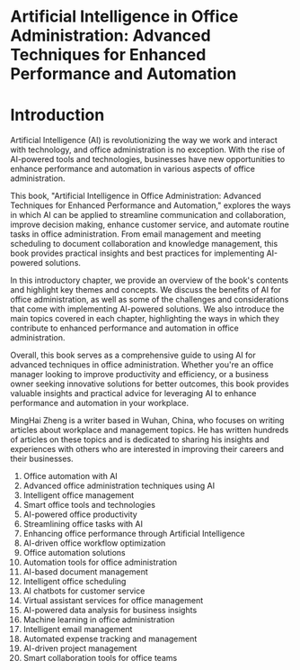 # Artificial Intelligence in Office Administration: Advanced Techniques for Enhanced Performance and Automation

# Introduction

Artificial Intelligence (AI) is revolutionizing the way we work and interact with technology, and office administration is no exception. With the rise of AI-powered tools and technologies, businesses have new opportunities to enhance performance and automation in various aspects of office administration.

This book, "Artificial Intelligence in Office Administration: Advanced Techniques for Enhanced Performance and Automation," explores the ways in which AI can be applied to streamline communication and collaboration, improve decision making, enhance customer service, and automate routine tasks in office administration. From email management and meeting scheduling to document collaboration and knowledge management, this book provides practical insights and best practices for implementing AI-powered solutions.

In this introductory chapter, we provide an overview of the book's contents and highlight key themes and concepts. We discuss the benefits of AI for office administration, as well as some of the challenges and considerations that come with implementing AI-powered solutions. We also introduce the main topics covered in each chapter, highlighting the ways in which they contribute to enhanced performance and automation in office administration.

Overall, this book serves as a comprehensive guide to using AI for advanced techniques in office administration. Whether you're an office manager looking to improve productivity and efficiency, or a business owner seeking innovative solutions for better outcomes, this book provides valuable insights and practical advice for leveraging AI to enhance performance and automation in your workplace.

MingHai Zheng is a writer based in Wuhan, China, who focuses on writing articles about workplace and management topics. He has written hundreds of articles on these topics and is dedicated to sharing his insights and experiences with others who are interested in improving their careers and their businesses.



1. Office automation with AI
2. Advanced office administration techniques using AI
3. Intelligent office management
4. Smart office tools and technologies
5. AI-powered office productivity
6. Streamlining office tasks with AI
7. Enhancing office performance through Artificial Intelligence
8. AI-driven office workflow optimization
9. Office automation solutions
10. Automation tools for office administration
11. AI-based document management
12. Intelligent office scheduling
13. AI chatbots for customer service
14. Virtual assistant services for office management
15. AI-powered data analysis for business insights
16. Machine learning in office administration
17. Intelligent email management
18. Automated expense tracking and management
19. AI-driven project management
20. Smart collaboration tools for office teams

